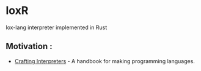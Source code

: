 # loxR
lox-lang interpreter implemented in Rust

## Motivation : 
* [Crafting Interpreters](http://craftinginterpreters.com) - A handbook for making programming languages.
